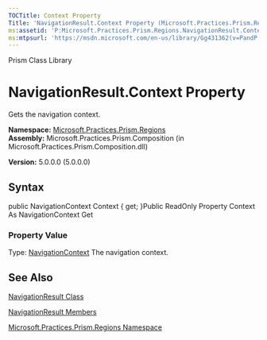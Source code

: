 ```yaml
---
TOCTitle: Context Property
Title: 'NavigationResult.Context Property (Microsoft.Practices.Prism.Regions)'
ms:assetid: 'P:Microsoft.Practices.Prism.Regions.NavigationResult.Context'
ms:mtpsurl: 'https://msdn.microsoft.com/en-us/library/Gg431362(v=PandP.50)'
---
```


Prism Class Library

NavigationResult.Context Property
=====================================

Gets the navigation context.

**Namespace:** [Microsoft.Practices.Prism.Regions](https://msdn.microsoft.com/n:microsoft.practices.prism.regions)
**Assembly:** Microsoft.Practices.Prism.Composition (in Microsoft.Practices.Prism.Composition.dll)

**Version:** 5.0.0.0 (5.0.0.0)

## Syntax


<span id="syntaxToggle"></span>public NavigationContext Context { get; }Public ReadOnly Property Context As NavigationContext Get
### Property Value

Type: [NavigationContext](https://msdn.microsoft.com/t:microsoft.practices.prism.regions.navigationcontext)
The navigation context.

See Also
--------


[NavigationResult Class](https://msdn.microsoft.com/t:microsoft.practices.prism.regions.navigationresult)

[NavigationResult Members](https://msdn.microsoft.com/allmembers.t:microsoft.practices.prism.regions.navigationresult)

[Microsoft.Practices.Prism.Regions Namespace](https://msdn.microsoft.com/n:microsoft.practices.prism.regions)
